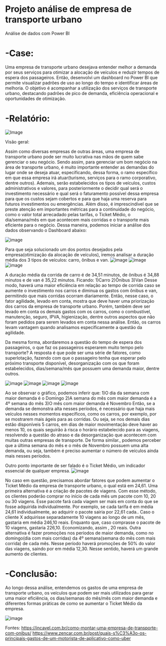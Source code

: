 # Projeto análise de empresa de transporte urbano
Análise de dados com Power BI

# -Case: 
Uma empresa de transporte urbano desejava entender melhor a demanda por seus serviços para otimizar a alocação de veículos e reduzir tempos de espera dos passageiros. Então, desenvolvi um dashboard no Power BI que permite visualizar padrões de uso ao longo do tempo e identificar áreas de melhoria. 
O objetivo é acompanhar a utilização dos serviços de transporte urbano, destacando padrões de pico de demanda, eficiência operacional e oportunidades de otimização.

# -Relatório:
![Image](https://github.com/user-attachments/assets/232ea0cf-2930-430f-bbd5-aa4bae2cbcea)

Visão geral:

 Assim como diversas empresas de outras áreas, uma empresa de transporte urbano pode ser muito lucrativa nas mãos de quem sabe gerenciar o seu negócio.
 Sendo assim,  para gerenciar um bom negócio na área de transporte urbano,  é muito importante  entender as demandas do lugar onde se deseja atuar, especificando, dessa forma, o ramo específico em que essa empresa irá atuar(turismo, serviços para o ramo corporativo, dentre outros).
 Ademais, serão estabelecidos os tipos de veículos, custos administrativos  e valores, para  posteriormente o decidir qual será o investimento necessário e qual será o faturamento possível dessa empresa para que os custos sejam cobertos e para que haja uma reserva para futuros investimentos ou emergências.
 Além disso, é imprescindível que se preste atenção em importantes métricas para a continuidade do negócio, como o valor total arrecadado pelas tarifas, o Ticket Médio, o dia/semana/mês em que acontecem mais corridas e o transporte mais eficiente para o negócio.
 Dessa maneira, podemos iniciar a análise dos dados observando o Dashboard abaixo:

![image](https://github.com/user-attachments/assets/d96c64a9-2439-40d0-8323-87d4c2d1810d)


 Para que seja solucionado um dos pontos desejados pela empresa(otimização da alocação de veículos), iremos analisar a duração média dos 3 tipos de veículos: carro, ônibus e van.
![image](https://github.com/user-attachments/assets/bd7937c6-ee9a-4613-bf8a-8663b0e6833a)
![image](https://github.com/user-attachments/assets/b26c60b4-17e5-40da-aa04-682feecbe78f)
![image](https://github.com/user-attachments/assets/ba18754d-f5c8-4b06-ad4e-fce2f372dbda)

  A duração média da corrida de carro é de 34,51 minutos, de ônibus é 34,88 minutos e de van é 35,22 minutos. Ficando:
1)Carro
2)Ônibus
3)Van
 Desse modo, haverá uma maior eficiência em relação ao tempo de corrida caso se aumente o investimento nos carros e diminua os gastos com ônibus e van, permitindo que mais corridas ocorram diariamente. Então, nesse caso, o fator agilidade, levado em conta, mostra que deve haver uma priorização dos carros da empresa de transporte urbano. 
 Porém, também deve ser levado em conta os demais gastos com os carros, como o combustível, manutenção, seguro, IPVA, higienização, dentre outros aspectos que não foram pedidos para serem levados em conta nessa análise. Então, os carros levam vantagem quando analisamos especificamente a questão da agilidade.
 
 Da mesma forma, abordaremos a questão do tempo de espera dos passageiros, o que faz os passageiros esperarem muito tempo pelo transporte?
 A resposta é que pode ser uma série de fatores, como superlotação, fazendo com que o passageiro tenha que esperar pelo próximo transporte disponível, desorganização com os que foram estabelecidos, dias/semana/mês que possuem uma demanda maior, dentre outros.

 ![image](https://github.com/user-attachments/assets/fe7169d6-4e3e-4518-81ba-f8e2677fac68)
![image](https://github.com/user-attachments/assets/b7d6d0fd-51ca-4bd1-88e0-c1ae2f753f96)
![image](https://github.com/user-attachments/assets/c82a61f6-6c22-4017-a62d-ddfab996a1ca)
![image](https://github.com/user-attachments/assets/44810d9a-15f0-4022-9482-aa71c1a1bed0)

 
 Ao se observar o gráfico, podemos inferir que:
1)O dia da semana com maior demanda é o Domingo
2)A semana do mês com maior demanda é a 4º semana do mês
3)O mês com maior demanda é Novembro
 Então, se a demanda se demonstra alta nesses períodos, é necessário que haja mais veículos nesses momentos específicos, como os carros, por exemplo, por se mostrarem mais ágeis para as corridas. Ou seja, se nos demais dias estão disponíveis 5 carros, em dias de maior movimentação deve haver ao menos 10, os quais seguirão à risca o horário estabelecido para as viagens, resolvendo a questão do atraso e da desorganização que acontecem com muitas outras empresas de transporte.
 De forma similar., podemos perceber que a última semana do mês e o mês de Novembro possuem uma alta demanda, ou seja, também é preciso aumentar o número de veículos ainda mais nesses períodos.

 Outro ponto importante de ser falado é o Ticket Médio, um indicador essencial de qualquer empresa.
![image](https://github.com/user-attachments/assets/f62d8fac-3313-43a9-9db5-f15075a73501)

 No caso em questão, precisamos abordar fatores que podem aumentar o Ticket Médio da empresa de transporte urbano, o qual está em 24,61. 
 Uma primeira alternativa é a criação de pacotes de viagens. Com esse método, os clientes poderão comprar no início de cada mês um pacote com 10, 20 ou 30 viagens. Esse pacote fará cada viagem ser mais em conta do que se fosse adquirida individualmente. Por exemplo, se cada tarifa é em média 24,61 individualmente, ao adquirir o pacote sairia por 22,61 cada.. 
 Caso o cliente X adquirisse separadamente 10 viagens ao longo de um mês, gastaria em média 246,10 reais. Enquanto que, caso comprasse o pacote de 10 viagens, gastaria 226,10. Economizando, assim , 20 reais.
 Outra alternativa é fazer promoções nos períodos de maior demanda, como no domingo(dia com mais corridas) da 4º semana(semana do mês com mais corrida) de cada mês. Nesse período haverá promoções de 50% do valor das viagens, saindo por em média 12,30. Nesse sentido, haverá um grande aumento de clientes.


# -Conclusão:
 Ao longo dessa análise, entendemos os gastos de uma empresa de transporte urbano, os veículos que podem ser mais utilizados para gerar uma maior eficiência, os dias/semanas do mês/mês com maior demanda e diferentes formas práticas de como se aumentar o Ticket Médio da empresa.

![image](https://github.com/user-attachments/assets/9e13aab4-a750-46e7-b44a-b19e19319cd4)

Fontes: 
https://incavel.com.br/como-montar-uma-empresa-de-transporte-com-onibus/
https://www.zencar.com.br/post/quais-s%C3%A3o-os-principais-gastos-de-um-motorista-de-aplicativo-como-uber
